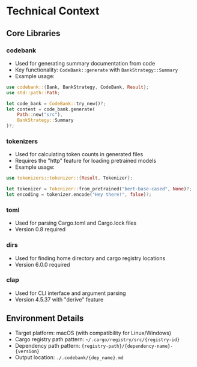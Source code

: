 # Technical Context

## Core Libraries

### codebank
- Used for generating summary documentation from code
- Key functionality: `CodeBank::generate` with `BankStrategy::Summary`
- Example usage:
```rust
use codebank::{Bank, BankStrategy, CodeBank, Result};
use std::path::Path;

let code_bank = CodeBank::try_new()?;
let content = code_bank.generate(
    Path::new("src"),
    BankStrategy::Summary
)?;
```

### tokenizers
- Used for calculating token counts in generated files
- Requires the "http" feature for loading pretrained models
- Example usage:
```rust
use tokenizers::tokenizer::{Result, Tokenizer};

let tokenizer = Tokenizer::from_pretrained("bert-base-cased", None)?;
let encoding = tokenizer.encode("Hey there!", false)?;
```

### toml
- Used for parsing Cargo.toml and Cargo.lock files
- Version 0.8 required

### dirs
- Used for finding home directory and cargo registry locations
- Version 6.0.0 required

### clap
- Used for CLI interface and argument parsing
- Version 4.5.37 with "derive" feature

## Environment Details
- Target platform: macOS (with compatibility for Linux/Windows)
- Cargo registry path pattern: `~/.cargo/registry/src/{registry-id}`
- Dependency path pattern: `{registry-path}/{dependency-name}-{version}`
- Output location: `./.codebank/{dep_name}.md`

